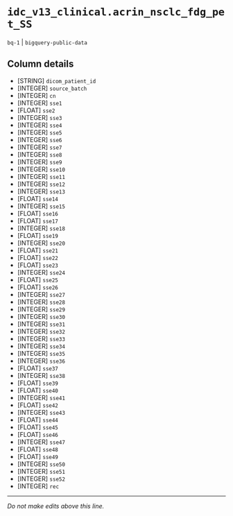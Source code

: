 # `idc_v13_clinical.acrin_nsclc_fdg_pet_SS`
`bq-1` | `bigquery-public-data`

## Column details
* [STRING]    `dicom_patient_id`
* [INTEGER]   `source_batch`
* [INTEGER]   `cn`
* [INTEGER]   `sse1`
* [FLOAT]     `sse2`
* [INTEGER]   `sse3`
* [INTEGER]   `sse4`
* [INTEGER]   `sse5`
* [INTEGER]   `sse6`
* [INTEGER]   `sse7`
* [INTEGER]   `sse8`
* [INTEGER]   `sse9`
* [INTEGER]   `sse10`
* [INTEGER]   `sse11`
* [INTEGER]   `sse12`
* [INTEGER]   `sse13`
* [FLOAT]     `sse14`
* [INTEGER]   `sse15`
* [FLOAT]     `sse16`
* [FLOAT]     `sse17`
* [INTEGER]   `sse18`
* [FLOAT]     `sse19`
* [INTEGER]   `sse20`
* [FLOAT]     `sse21`
* [FLOAT]     `sse22`
* [FLOAT]     `sse23`
* [INTEGER]   `sse24`
* [FLOAT]     `sse25`
* [FLOAT]     `sse26`
* [INTEGER]   `sse27`
* [INTEGER]   `sse28`
* [INTEGER]   `sse29`
* [INTEGER]   `sse30`
* [INTEGER]   `sse31`
* [INTEGER]   `sse32`
* [INTEGER]   `sse33`
* [INTEGER]   `sse34`
* [INTEGER]   `sse35`
* [INTEGER]   `sse36`
* [FLOAT]     `sse37`
* [INTEGER]   `sse38`
* [FLOAT]     `sse39`
* [FLOAT]     `sse40`
* [INTEGER]   `sse41`
* [FLOAT]     `sse42`
* [INTEGER]   `sse43`
* [FLOAT]     `sse44`
* [FLOAT]     `sse45`
* [FLOAT]     `sse46`
* [INTEGER]   `sse47`
* [FLOAT]     `sse48`
* [FLOAT]     `sse49`
* [INTEGER]   `sse50`
* [INTEGER]   `sse51`
* [INTEGER]   `sse52`
* [INTEGER]   `rec`

-------------------------------------------------------------------------------
*Do not make edits above this line.*
